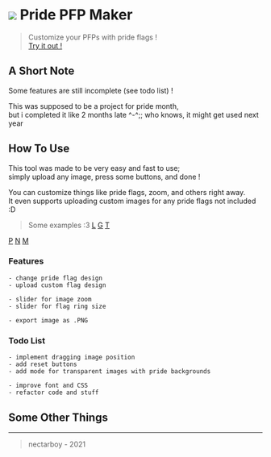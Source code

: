 # <img src='https://github.com/nectarboy/pride-pfp-maker/blob/main/src/assets/logo_32.png?raw=true'> Pride PFP Maker
>Customize your PFPs with pride flags !<br>
[Try it out !](https://nectarboy.github.io/pride-pfp-maker/)

## A Short Note
Some features are still incomplete (see todo list) !

This was supposed to be a project for pride month,<br>
but i completed it like 2 months late ^-^;; who knows, it might get used next year

## How To Use
This tool was made to be very easy and fast to use;<br>
simply upload any image, press some buttons, and done !

You can customize things like pride flags, zoom, and others right away.<br>
It even supports uploading custom images for any pride flags not included :D

>Some examples :3
[L](https://github.com/nectarboy/pride-pfp-maker/blob/main/examples/previews/0.png?raw=true)
[G](https://github.com/nectarboy/pride-pfp-maker/blob/main/examples/previews/1.png?raw=true)
[T](https://github.com/nectarboy/pride-pfp-maker/blob/main/examples/previews/2.png?raw=true)

[P](https://github.com/nectarboy/pride-pfp-maker/blob/main/examples/previews/3.png?raw=true)
[N](https://github.com/nectarboy/pride-pfp-maker/blob/main/examples/previews/4.png?raw=true)
[M](https://github.com/nectarboy/pride-pfp-maker/blob/main/examples/previews/5.png?raw=true)

### Features
```
- change pride flag design
- upload custom flag design

- slider for image zoom
- slider for flag ring size

- export image as .PNG
```

### Todo List
```
- implement dragging image position
- add reset buttons
- add mode for transparent images with pride backgrounds

- improve font and CSS
- refactor code and stuff
```

## Some Other Things

---

>nectarboy - 2021
